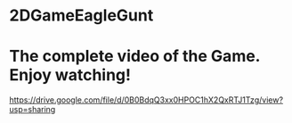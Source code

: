 

# 2DGameEagleGunt

# The complete video of the Game. Enjoy watching!

https://drive.google.com/file/d/0B0BdqQ3xx0HPOC1hX2QxRTJ1Tzg/view?usp=sharing
